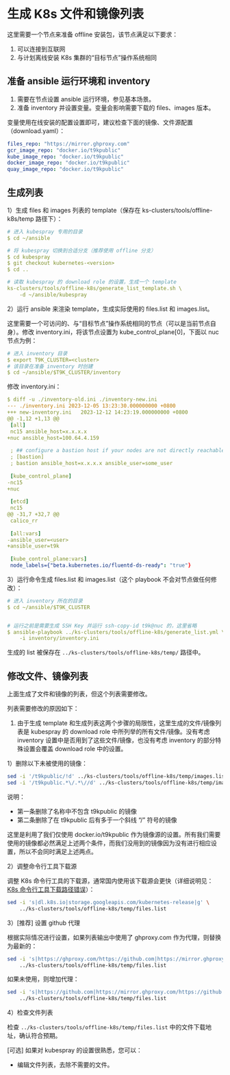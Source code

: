 # 生成 K8s 文件和镜像列表

这里需要一个节点来准备 offline 安装包，该节点满足以下要求：

1. 可以连接到互联网
1. 与计划离线安装 K8s 集群的“目标节点”操作系统相同

## 准备 ansible 运行环境和 inventory

1. 需要在节点设置 ansible 运行环境，参见基本场景。
1. 准备 inventory 并设置变量。变量会影响需要下载的 files、images 版本。

变量使用在线安装的配置设置即可，建议检查下面的镜像、文件源配置（download.yaml）：

```yaml
files_repo: "https://mirror.ghproxy.com"
gcr_image_repo: "docker.io/t9kpublic"
kube_image_repo: "docker.io/t9kpublic"
docker_image_repo: "docker.io/t9kpublic"
quay_image_repo: "docker.io/t9kpublic"
```

## 生成列表

1）生成 files 和 images 列表的 template（保存在 ks-clusters/tools/offline-k8s/temp 路径下）： 

```yaml
# 进入 kubespray 专用的目录
$ cd ~/ansible

# 将 kubespray 切换到合适分支（推荐使用 offline 分支）
$ cd kubespray
$ git checkout kubernetes-<version>
$ cd ..

# 读取 kubespray 的 download role 的设置，生成一个 template
ks-clusters/tools/offline-k8s/generate_list_template.sh \
    -d ~/ansible/kubespray
```

2）运行 ansible 来渲染 template，生成实际使用的 files.list 和 images.list。

这里需要一个可访问的、与“目标节点”操作系统相同的节点（可以是当前节点自身）。修改 inventory.ini，将该节点设置为 kube_control_plane[0]，下面以 nuc 节点为例：

```yaml
# 进入 inventory 目录
$ export T9K_CLUSTER=<cluster>
# 该目录在准备 inventory 时创建
$ cd ~/ansible/$T9K_CLUSTER/inventory
```

修改 inventory.ini：

```yaml
$ diff -u ./inventory-old.ini ./inventory-new.ini 
--- ./inventory.ini	2023-12-05 13:23:30.000000000 +0800
+++ new-inventory.ini	2023-12-12 14:23:19.000000000 +0800
@@ -1,12 +1,13 @@
 [all]
 nc15 ansible_host=x.x.x.x
+nuc ansible_host=100.64.4.159
 
 ; ## configure a bastion host if your nodes are not directly reachable
 ; [bastion]
 ; bastion ansible_host=x.x.x.x ansible_user=some_user
 
 [kube_control_plane]
-nc15
+nuc
 
 [etcd]
 nc15
@@ -31,7 +32,7 @@
 calico_rr
 
 [all:vars]
-ansible_user=<user>
+ansible_user=t9k
 
 [kube_control_plane:vars]
 node_labels={"beta.kubernetes.io/fluentd-ds-ready": "true"}
```

3）运行命令生成 files.list 和 images.list（这个 playbook 不会对节点做任何修改）：

```yaml
# 进入 inventory 所在的目录
$ cd ~/ansible/$T9K_CLUSTER


# 运行之前是需要生成 SSH Key 并运行 ssh-copy-id t9k@nuc 的，这里省略
$ ansible-playbook ../ks-clusters/tools/offline-k8s/generate_list.yml \
    -i inventory/inventory.ini 
```

生成的 list 被保存在 `../ks-clusters/tools/offline-k8s/temp/` 路径中。

## 修改文件、镜像列表

上面生成了文件和镜像的列表，但这个列表需要修改。

列表需要修改的原因如下：

1. 由于生成 template 和生成列表这两个步骤的局限性，这里生成的文件/镜像列表是 kubespray 的 download role 中所列举的所有文件/镜像。没有考虑 inventory 设置中是否用到了这些文件/镜像，也没有考虑 inventory 的部分特殊设置会覆盖 download role 中的设置。

1）删除以下未被使用的镜像：

```bash
sed -i '/t9kpublic/!d' ../ks-clusters/tools/offline-k8s/temp/images.list
sed -i '/t9kpublic.*\/.*\//d' ../ks-clusters/tools/offline-k8s/temp/images.list
```

说明：

* 第一条删除了名称中不包含 t9kpublic 的镜像
* 第二条删除了在 t9kpublic 后有多于一个斜线 “/” 符号的镜像

这里是利用了我们仅使用 docker.io/t9kpublic 作为镜像源的设置。所有我们需要使用的镜像都必然满足上述两个条件，而我们没用到的镜像因为没有进行相应设置，所以不会同时满足上述两点。

2）调整命令行工具下载源

调整 K8s 命令行工具的下载源，通常国内使用该下载源会更快（详细说明见：[K8s 命令行工具下载路径错误]()）：

```bash
sed -i 's|dl.k8s.io|storage.googleapis.com/kubernetes-release|g' \
    ../ks-clusters/tools/offline-k8s/temp/files.list
```

3）[推荐] 设置 github 代理

根据实际情况进行设置，如果列表输出中使用了 ghproxy.com 作为代理，则替换为最新的：

```bash
sed -i 's|https://ghproxy.com/https://github.com|https://mirror.ghproxy.com/https://github.com|g' \
    ../ks-clusters/tools/offline-k8s/temp/files.list
```

如果未使用，则增加代理：

```bash
sed -i 's|https://github.com|https://mirror.ghproxy.com/https://github.com|g' 
    ../ks-clusters/tools/offline-k8s/temp/files.list
```

4）检查文件列表

检查 `../ks-clusters/tools/offline-k8s/temp/files.list` 中的文件下载地址，确认符合预期。

[可选] 如果对 kubespray 的设置很熟悉，您可以：

* 编辑文件列表，去除不需要的文件。

